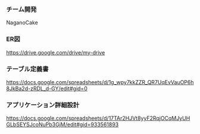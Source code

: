 ### チーム開発
NaganoCake

### ER図
https://drive.google.com/drive/my-drive

### テーブル定義書
https://docs.google.com/spreadsheets/d/1g_wpy7kkZZR_QR7UqEvVauOP6h8JkBa2d-zRDL_d-GY/edit#gid=0

### アプリケーション詳細設計
https://docs.google.com/spreadsheets/d/17TAr2HJVt8yyF2RqjOCqMJyUHGLbSEYSJcoNuPb3GjM/edit#gid=933561893

